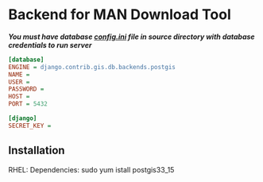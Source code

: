 # Backend for MAN Download Tool

**_You must have database <ins>config.ini</ins> file in source directory with database credentials to run server_**

```ini
[database]
ENGINE = django.contrib.gis.db.backends.postgis
NAME = 
USER = 
PASSWORD = 
HOST = 
PORT = 5432

[django]
SECRET_KEY =
```

## Installation
RHEL:
Dependencies:
sudo yum istall postgis33_15
